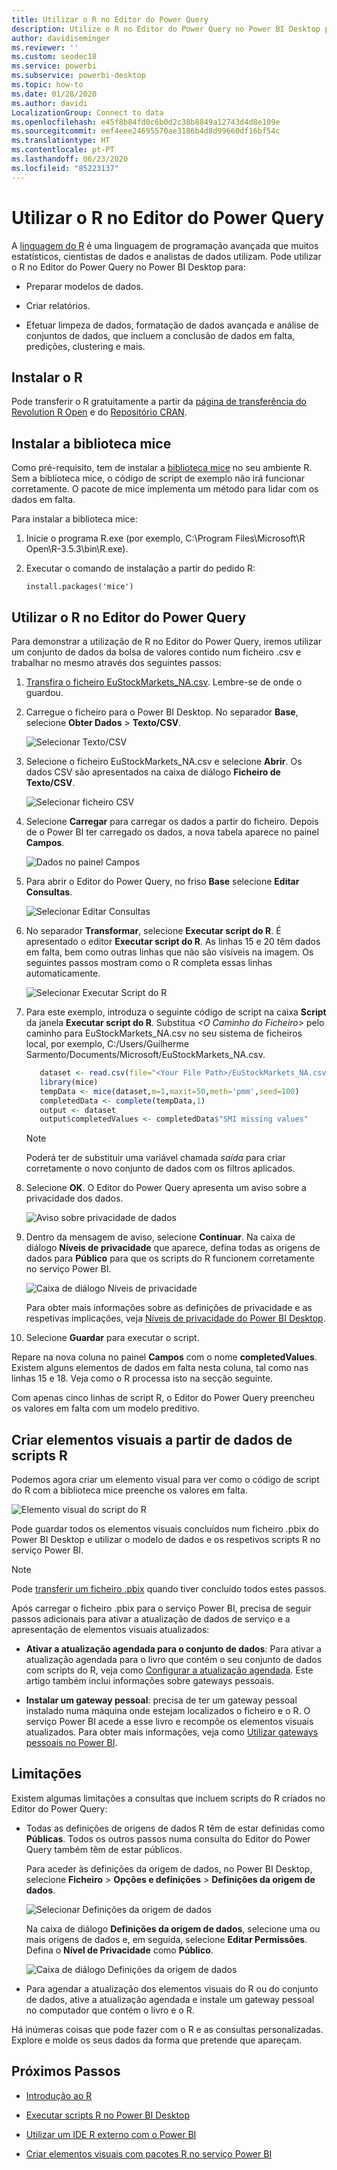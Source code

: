 ```yaml
---
title: Utilizar o R no Editor do Power Query
description: Utilize o R no Editor do Power Query no Power BI Desktop para análise avançada.
author: davidiseminger
ms.reviewer: ''
ms.custom: seodec18
ms.service: powerbi
ms.subservice: powerbi-desktop
ms.topic: how-to
ms.date: 01/28/2020
ms.author: davidi
LocalizationGroup: Connect to data
ms.openlocfilehash: e45f8b84fd0c6b0d2c38b8849a12743d4d8e109e
ms.sourcegitcommit: eef4eee24695570ae3186b4d8d99660df16bf54c
ms.translationtype: HT
ms.contentlocale: pt-PT
ms.lasthandoff: 06/23/2020
ms.locfileid: "85223137"
---
```

# <a name="use-r-in-power-query-editor"></a>Utilizar o R no Editor do Power Query

A [linguagem do R](https://mran.microsoft.com/documents/what-is-r) é uma linguagem de programação avançada que muitos estatísticos, cientistas de dados e analistas de dados utilizam. Pode utilizar o R no Editor do Power Query no Power BI Desktop para:

* Preparar modelos de dados.

* Criar relatórios.

* Efetuar limpeza de dados, formatação de dados avançada e análise de conjuntos de dados, que incluem a conclusão de dados em falta, predições, clustering e mais.  

## <a name="install-r"></a>Instalar o R

Pode transferir o R gratuitamente a partir da [página de transferência do Revolution R Open](https://mran.revolutionanalytics.com/download/) e do [Repositório CRAN](https://cran.r-project.org/bin/windows/base/).

## <a name="install-mice"></a>Instalar a biblioteca mice

Como pré-requisito, tem de instalar a [biblioteca mice](https://www.rdocumentation.org/packages/mice/versions/3.5.0/topics/mice) no seu ambiente R. Sem a biblioteca mice, o código de script de exemplo não irá funcionar corretamente. O pacote de mice implementa um método para lidar com os dados em falta.

Para instalar a biblioteca mice:

1. Inicie o programa R.exe (por exemplo, C:\Program Files\Microsoft\R Open\R-3.5.3\bin\R.exe).  

2. Executar o comando de instalação a partir do pedido R:

   ``` 
   install.packages('mice') 
   ```

## <a name="use-r-in-power-query-editor"></a>Utilizar o R no Editor do Power Query

Para demonstrar a utilização de R no Editor do Power Query, iremos utilizar um conjunto de dados da bolsa de valores contido num ficheiro .csv e trabalhar no mesmo através dos seguintes passos:

1. [Transfira o ficheiro EuStockMarkets_NA.csv](https://download.microsoft.com/download/F/8/A/F8AA9DC9-8545-4AAE-9305-27AD1D01DC03/EuStockMarkets_NA.csv). Lembre-se de onde o guardou.

1. Carregue o ficheiro para o Power BI Desktop. No separador **Base**, selecione **Obter Dados** > **Texto/CSV**.

   ![Selecionar Texto/CSV](media/desktop-r-in-query-editor/r-in-query-editor_1.png)

1. Selecione o ficheiro EuStockMarkets_NA.csv e selecione **Abrir**. Os dados CSV são apresentados na caixa de diálogo **Ficheiro de Texto/CSV**.

   ![Selecionar ficheiro CSV](media/desktop-r-in-query-editor/r-in-query-editor_2.png)

1. Selecione **Carregar** para carregar os dados a partir do ficheiro. Depois de o Power BI ter carregado os dados, a nova tabela aparece no painel **Campos**.

   ![Dados no painel Campos](media/desktop-r-in-query-editor/r-in-query-editor_3.png)

1. Para abrir o Editor do Power Query, no friso **Base** selecione **Editar Consultas**.

   ![Selecionar Editar Consultas](media/desktop-r-in-query-editor/r-in-query-editor_4.png)

1. No separador **Transformar**, selecione **Executar script do R**. É apresentado o editor **Executar script do R**. As linhas 15 e 20 têm dados em falta, bem como outras linhas que não são visíveis na imagem. Os seguintes passos mostram como o R completa essas linhas automaticamente.

   ![Selecionar Executar Script do R](media/desktop-r-in-query-editor/r-in-query-editor_5d.png)

1. Para este exemplo, introduza o seguinte código de script na caixa **Script** da janela **Executar script do R**. Substitua *&lt;O Caminho do Ficheiro&gt;* pelo caminho para EuStockMarkets_NA.csv no seu sistema de ficheiros local, por exemplo, C:/Users/Guilherme Sarmento/Documents/Microsoft/EuStockMarkets_NA.csv.

    ```r
       dataset <- read.csv(file="<Your File Path>/EuStockMarkets_NA.csv", header=TRUE, sep=",")
       library(mice)
       tempData <- mice(dataset,m=1,maxit=50,meth='pmm',seed=100)
       completedData <- complete(tempData,1)
       output <- dataset
       output$completedValues <- completedData$"SMI missing values"
    ```

    > [!NOTE]
    > Poderá ter de substituir uma variável chamada *saída* para criar corretamente o novo conjunto de dados com os filtros aplicados.

7. Selecione **OK**. O Editor do Power Query apresenta um aviso sobre a privacidade dos dados.

   ![Aviso sobre privacidade de dados](media/desktop-r-in-query-editor/r-in-query-editor_6.png)
8. Dentro da mensagem de aviso, selecione **Continuar**. Na caixa de diálogo **Níveis de privacidade** que aparece, defina todas as origens de dados para **Público** para que os scripts do R funcionem corretamente no serviço Power BI. 

   ![Caixa de diálogo Níveis de privacidade](media/desktop-r-in-query-editor/r-in-query-editor_7.png)

   Para obter mais informações sobre as definições de privacidade e as respetivas implicações, veja [Níveis de privacidade do Power BI Desktop](../admin/desktop-privacy-levels.md).

 9. Selecione **Guardar** para executar o script. 

   Repare na nova coluna no painel **Campos** com o nome **completedValues**. Existem alguns elementos de dados em falta nesta coluna, tal como nas linhas 15 e 18. Veja como o R processa isto na secção seguinte.

   Com apenas cinco linhas de script R, o Editor do Power Query preencheu os valores em falta com um modelo preditivo.

## <a name="create-visuals-from-r-script-data"></a>Criar elementos visuais a partir de dados de scripts R

Podemos agora criar um elemento visual para ver como o código de script do R com a biblioteca mice preenche os valores em falta.

![Elemento visual do script do R](media/desktop-r-in-query-editor/r-in-query-editor_8a.png)

Pode guardar todos os elementos visuais concluídos num ficheiro .pbix do Power BI Desktop e utilizar o modelo de dados e os respetivos scripts R no serviço Power BI.

> [!NOTE]
> Pode [transferir um ficheiro .pbix](https://download.microsoft.com/download/F/8/A/F8AA9DC9-8545-4AAE-9305-27AD1D01DC03/Complete%20Values%20with%20R%20in%20PQ.pbix) quando tiver concluído todos estes passos.

Após carregar o ficheiro .pbix para o serviço Power BI, precisa de seguir passos adicionais para ativar a atualização de dados de serviço e a apresentação de elementos visuais atualizados:  

* **Ativar a atualização agendada para o conjunto de dados**: Para ativar a atualização agendada para o livro que contém o seu conjunto de dados com scripts do R, veja como [Configurar a atualização agendada](refresh-scheduled-refresh.md). Este artigo também inclui informações sobre gateways pessoais.

* **Instalar um gateway pessoal**: precisa de ter um gateway pessoal instalado numa máquina onde estejam localizados o ficheiro e o R. O serviço Power BI acede a esse livro e recompõe os elementos visuais atualizados. Para obter mais informações, veja como [Utilizar gateways pessoais no Power BI](service-gateway-personal-mode.md).

## <a name="limitations"></a>Limitações

Existem algumas limitações a consultas que incluem scripts do R criados no Editor do Power Query:

* Todas as definições de origens de dados R têm de estar definidas como **Públicas**. Todos os outros passos numa consulta do Editor do Power Query também têm de estar públicos. 

   Para aceder às definições da origem de dados, no Power BI Desktop, selecione **Ficheiro** > **Opções e definições** > **Definições da origem de dados**.

   ![Selecionar Definições da origem de dados](media/desktop-r-in-query-editor/r-in-query-editor_9.png)

   Na caixa de diálogo **Definições da origem de dados**, selecione uma ou mais origens de dados e, em seguida, selecione **Editar Permissões**. Defina o **Nível de Privacidade** como **Público**.

   ![Caixa de diálogo Definições da origem de dados](media/desktop-r-in-query-editor/r-in-query-editor_10.png)  
  
* Para agendar a atualização dos elementos visuais do R ou do conjunto de dados, ative a atualização agendada e instale um gateway pessoal no computador que contém o livro e o R. 

Há inúmeras coisas que pode fazer com o R e as consultas personalizadas. Explore e molde os seus dados da forma que pretende que apareçam.

## <a name="next-steps"></a>Próximos Passos

* [Introdução ao R](https://mran.microsoft.com/documents/what-is-r) 

* [Executar scripts R no Power BI Desktop](desktop-r-scripts.md) 

* [Utilizar um IDE R externo com o Power BI](desktop-r-ide.md) 

* [Criar elementos visuais com pacotes R no serviço Power BI](service-r-packages-support.md)
